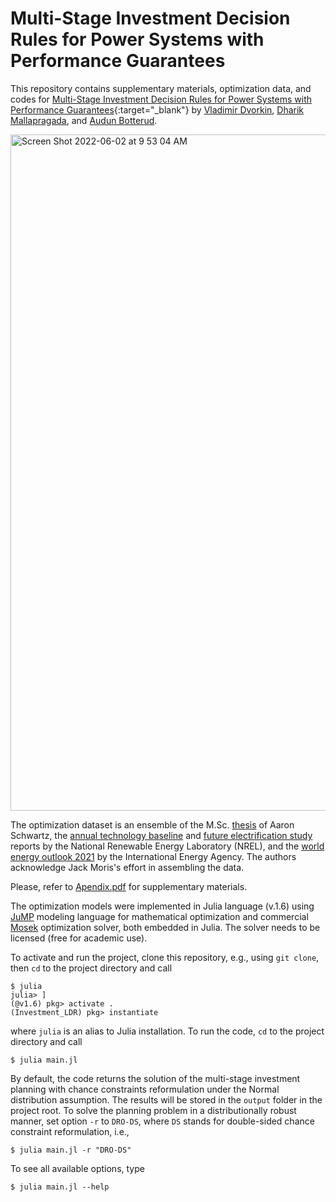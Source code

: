 # Multi-Stage Investment Decision Rules for Power Systems with Performance Guarantees

This repository contains supplementary materials, optimization data, and codes for [Multi-Stage Investment Decision Rules for Power Systems with Performance Guarantees](https://arxiv.org/pdf/2206.01675.pdf){:target="_blank"} by [Vladimir Dvorkin](http://wdvorkin.github.io), [Dharik Mallapragada](https://mallapragada.mit.edu), and [Audun Botterud](https://botterud.mit.edu).

<img width="1082" alt="Screen Shot 2022-06-02 at 9 53 04 AM" src="https://user-images.githubusercontent.com/31773955/171645236-63fd26b1-8419-4273-a55b-e8f957e14f7f.png">

The optimization dataset is an ensemble of the M.Sc. [thesis](https://dspace.mit.edu/bitstream/handle/1721.1/140416/schwartz-aaronms-sm-tpp-2021.pdf?sequence=1&isAllowed=y) of Aaron Schwartz, the [annual technology baseline](https://atb.nrel.gov/electricity/2021/index) and [future electrification study](https://www.nrel.gov/docs/fy21osti/72330.pdf) reports by the National Renewable Energy Laboratory (NREL), and the [world energy outlook 2021](https://www.iea.org/reports/world-energy-outlook-2021) by the International Energy Agency. The authors acknowledge Jack Moris's effort in assembling the data. 

Please, refer to [Apendix.pdf](https://github.com/wdvorkin/Investment_LDR/files/8832872/appendix.pdf) for supplementary materials. 

The optimization models were implemented in Julia language (v.1.6) using [JuMP](https://github.com/jump-dev/JuMP.jl) modeling language for mathematical optimization and commercial [Mosek](https://github.com/MOSEK/Mosek.jl) optimization solver, both embedded in Julia. The solver needs to be licensed (free for academic use).

To activate and run the project, clone this repository, e.g., using ```git clone```, then ```cd``` to the project directory and call
```
$ julia 
julia> ]
(@v1.6) pkg> activate .
(Investment_LDR) pkg> instantiate
```

where ```julia``` is an alias to Julia installation. To run the code, ```cd``` to the project directory and call
```
$ julia main.jl
```

By default, the code returns the solution of the multi-stage investment planning with chance constraints reformulation under the Normal distribution assumption. The results will be stored in the ```output``` folder in the project root. To solve the planning problem in a distributionally robust manner, set option ```-r``` to ```DRO-DS```, where ```DS``` stands for double-sided chance constraint reformulation, i.e., 
```
$ julia main.jl -r "DRO-DS"
```
To see all available options, type 
```
$ julia main.jl --help
```


